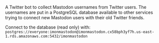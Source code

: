 A Twitter bot to collect Mastodon usernames from Twitter users. The usernames are put in a PostgreSQL database available to other services trying to connect new Mastodon users with their old Twitter friends.

Connect to the database (read only) with:  
```postgres://everyone:imonmastodon@imonmastodon.cx58bph3yf7h.us-east-1.rds.amazonaws.com:5432/imonmastodon```
